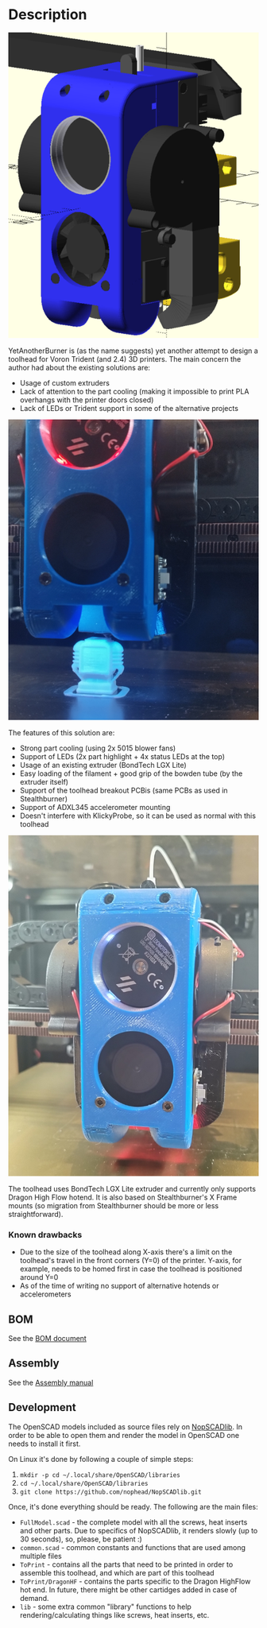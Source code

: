 # Description

![Full assembly render](docs/resources/FullToolheadRender.png)

YetAnotherBurner is (as the name suggests) yet another attempt to design a toolhead for Voron Trident (and 2.4) 3D printers. The main concern the author had about the existing solutions are:
- Usage of custom extruders
- Lack of attention to the part cooling (making it impossible to print PLA overhangs with the printer doors closed)
- Lack of LEDs or Trident support in some of the alternative projects

![Toolhead photo (dark)](docs/resources/ToolheadPhoto_dark.jpg)

The features of this solution are:
- Strong part cooling (using 2x 5015 blower fans)
- Support of LEDs (2x part highlight + 4x status LEDs at the top)
- Usage of an existing extruder (BondTech LGX Lite)
- Easy loading of the filament + good grip of the bowden tube (by the extruder itself)
- Support of the toolhead breakout PCBis (same PCBs as used in Stealthburner)
- Support of ADXL345 accelerometer mounting
- Doesn't interfere with KlickyProbe, so it can be used as normal with this toolhead

![Toolhead photo](docs/resources/ToolheadPhoto.jpg)

The toolhead uses BondTech LGX Lite extruder and currently only supports Dragon High Flow hotend. It is also based on Stealthburner's X Frame mounts (so migration from Stealthburner should be more or less straightforward).

### Known drawbacks
- Due to the size of the toolhead along X-axis there's a limit on the toolhead's travel in the front corners (Y=0) of the printer. Y-axis, for example, needs to be homed first in case the toolhead is positioned around Y=0
- As of the time of writing no support of alternative hotends or accelerometers

## BOM
See the [BOM document](docs/BOM.md)

## Assembly
See the [Assembly manual](docs/Assembly.md)

## Development
The OpenSCAD models included as source files rely on [NopSCADlib](https://github.com/nophead/NopSCADlib). In order to be able to open them and render the model in OpenSCAD one needs to install it first.

On Linux it's done by following a couple of simple steps:

1. `mkdir -p cd ~/.local/share/OpenSCAD/libraries`
2. `cd ~/.local/share/OpenSCAD/libraries`
3. `git clone https://github.com/nophead/NopSCADlib.git`

Once, it's done everything should be ready. The following are the main files:

- `FullModel.scad` - the complete model with all the screws, heat inserts and other parts. Due to specifics of NopSCADlib, it renders slowly (up to 30 seconds), so, please, be patient :)
- `common.scad` - common constants and functions that are used among multiple files 
- `ToPrint` - contains all the parts that need to be printed in order to assemble this toolhead, and which are part of this toolhead
- `ToPrint/DragonHF` - contains the parts specific to the Dragon HighFlow hot end. In future, there might be other cartidges added in case of demand.
- `lib` - some extra common "library" functions to help rendering/calculating things like screws, heat inserts, etc.
